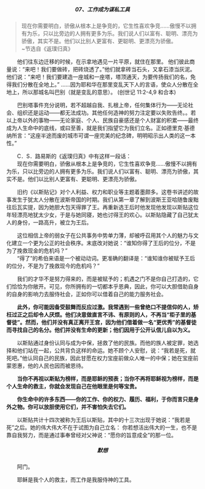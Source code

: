 ##### <center>07、工作成为谋私工具</center>  

> 现在你需要明白，骄傲从根本上是争竞的，它生性喜欢争竞……傲慢不以拥有为乐，只以比旁边的人拥有更多为乐。我们说人们以富有、聪明、漂亮为骄傲，其实不是。他们以比别人更富有、更聪明、更漂亮为骄傲。  
		~节选自《返璞归真》


&emsp;&emsp;他们往东边迁移的时候，在示拿地遇见一片平原，就住在那里。 他们彼此商量说：“来吧！我们要做砖，把砖烧透了。”他们就拿砖当石头，又拿石漆当灰泥。 他们说：“来吧！我们要建造一座城和一座塔，塔顶通天，为要传扬我们的名，免得我们分散在全地上。” ……因为耶和华在那里变乱天下人的言语，使众人分散在全地上，所以那城名叫巴别（就是变乱的意思）。 (创世记 11:2-4,9 和合本)  

&emsp;&emsp;巴别塔事件充分说明，若不超越自我、扎根上帝，任何集体行为——无论社会、组织还是运动——都无法成功。其他任何造神的努力注定要以失败告终。。若以上帝以外的事物——无论家庭、个人、民族自豪感还是个人财富的积累——最终成为人生命中的底线，或曰至善，就是我们指望它为我们立名。正如德里克·基德纳所言：“这座半途而废的城市可谓一座完美的纪念碑，明明昭示出人类的这一本性。”  

&emsp;&emsp;C．S．路易斯的《返璞归真》中有这样一段话：  
&emsp;&emsp;现在你需要明白，骄傲从根本上是争竞的，它生性喜欢争竞……傲慢不以拥有为乐，只以比旁边的人拥有更多为乐。我们说人们以富有、聪明、漂亮为骄傲，其实不是。他们以比别人更富有、更聪明、更漂亮为骄傲。  

&emsp;&emsp;旧约《以斯贴记》对个人利益、权力和职业等主题着墨颇多。这卷书讲述的故事发生于犹太人分散在波斯帝国的时期。我们从第一章了解到波斯王亚哈随鲁废黜往后瓦实提，因为她胆大包天得罪了王。再重新选王后时他发现他发现以斯贴这位年轻漂亮地犹太少女，于是与她同寝，她也讨得王的欢心。以斯贴隐藏了自己犹太人的身份，一路高升，被立为王后。   

&emsp;&emsp;这位相信上帝的弱女子在公共事务中势单力薄，却被呼召用其个人的魅力与文化建立一个更为公正的社会秩序。末底改对她说：“谁知你得了王后的位分，不是为了挽救现金的危机吗？”  
&emsp;&emsp;“得了”的希伯来语是一个被动动词。更准确的翻译是：“谁知谁你被赋予王后的位分，不是为了挽救现今的危机吗？”  

&emsp;&emsp;我们的才华不是努力得来的，而是被赋予的；机遇之门不是你自己打造的，它们恰恰为你敞开。可见，你所拥有的一切都本乎恩典，因此，你可以大胆借助自身的自身的影响力去服侍社会，正如你可以借着自己的能力服务社会。  

&emsp;&emsp;**此外，你可能因备受鼓舞而反应过激。我常遇到一些曾绝口不提信仰的人，矫枉过正之后却令人厌烦。他们决意做直言不讳、有原则的人，不再当“柜子里的基督徒”。然而，他们并没有真正离开王宫，因为他们借着做一名“更优秀”的基督徒而寻找自己的名分。他们并没有生命的更新；他们因用于公开认信儿自以为义。**  

&emsp;&emsp;以斯贴通过身份认同与成为中保，拯救了他的民族。而他的族人被定罪，她选择和他们站在一起，公共背负这样的命运。她不顾个人安慰，说：“我若是死，就死吧。”他认同自己的民族，因此甘愿在权力宝座前做众人唯一的中保；她在宝座前蒙恩惠，他的人民也因而被恩待。  

&emsp;&emsp;**当你不再视以斯贴为榜样，而是耶稣的预表；当你不再将耶稣视为榜样，而是个人生命的救主，你就会发现自己在他眼里是何等宝贵。**   

&emsp;&emsp;**你生命中的许多东西——你的工作、你的权力、履历、福利，于你而言只是身外之物。你可以放胆使用它们，并不害怕失去它们。**  

&emsp;&emsp;以斯贴共计十四次被称为王后以斯贴，其中的十三次出现于她说：“我若是死”之后。她的伟大伟大不在于试图为自己立名： 你若想活出伟大的一生，也不是靠自我努力，而是通过事奉曾经对父神说：“愿你的旨意成全”的那一位。  

##### <center>默想</center>    
 
&emsp;&emsp;阿门。  

&emsp;&emsp;耶稣是我个人的救主，而工作是我服侍神的工具。  

